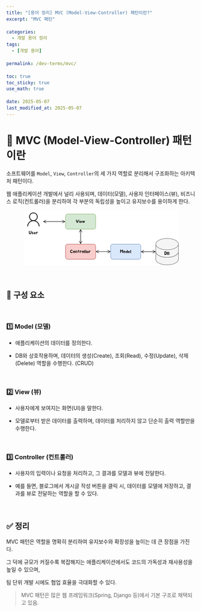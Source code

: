 ```yaml
---
title: "[용어 정리] MVC (Model-View-Controller) 패턴이란?"
excerpt: "MVC 패턴"

categories:
  - 개발 용어 정리
tags:
  - [개발 용어]

permalink: /dev-terms/mvc/

toc: true
toc_sticky: true
use_math: true

date: 2025-05-07
last_modified_at: 2025-05-07
---
```


# 🔎 MVC (Model-View-Controller) 패턴이란

소프트웨어를 `Model`, `View`, `Controller`의 세 가지 역할로 분리해서 구조화하는 아키텍처 패턴이다. <br>

웹 애플리케이션 개발에서 널리 사용되며, 데이터(모델), 사용자 인터페이스(뷰), 비즈니스 로직(컨트롤러)을 분리하여 각 부분의 독립성을 높이고 유지보수를 용이하게 한다. <br>

<p align="center">
  <img src="https://github.com/jinwoojwa/myblog-images/blob/main/image1.png?raw=true">
</p>

<br>

## 🧩 구성 요소

<br>

### 1️⃣ Model (모델)

- 애플리케이션의 데이터를 정의한다.

- DB와 상호작용하며, 데이터의 생성(Create), 조회(Read), 수정(Update), 삭제(Delete) 역할을 수행한다. (CRUD)

<br>

### 2️⃣ View (뷰)

- 사용자에게 보여지는 화면(UI)을 말한다.

- 모델로부터 받은 데이터를 출력하며, 데이터를 처리하지 않고 단순히 출력 역할만을 수행한다. 

<br>

### 3️⃣ Controller (컨트롤러)

- 사용자의 입력이나 요청을 처리하고, 그 결과를 모델과 뷰에 전달한다.

- 예를 들면, 블로그에서 게시글 작성 버튼을 클릭 시, 데이터를 모델에 저장하고, 결과를 뷰로 전달하는 역할을 할 수 있다.

<br>

## ✅ 정리

MVC 패턴은 역할을 명확히 분리하여 유지보수와 확장성을 높이는 데 큰 장점을 가진다. <br>

그 덕에 규모가 커질수록 복잡해지는 애플리케이션에서도 코드의 가독성과 재사용성을 높일 수 있으며, <br>

팀 단위 개발 시에도 협업 효율을 극대화할 수 있다.

> MVC 패턴은 많은 웹 프레임워크(Spring, Django 등)에서 기본 구조로 채택되고 있음.
